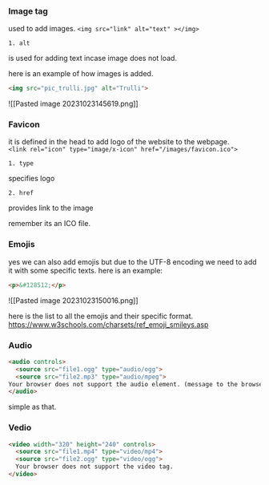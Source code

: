 ### Image tag
used to add images.
`<img src="link" alt="text" ></img>`

	1. alt
is used for adding text incase image does not load.

here is an example of how images is added.
```html
<img src="pic_trulli.jpg" alt="Trulli">
```

![[Pasted image 20231023145619.png]]

### Favicon

it is defined in the head to add logo of the website to the webpage.
`<link rel="icon" type="image/x-icon" href="/images/favicon.ico">`

	1. type
specifies logo

	2. href
provides link to the image

remember its an ICO file.

### Emojis

yes we can also add emojis but due to the UTF-8 encoding we need to add it with some specific texts.
here is an example:
```html
<p>&#128512;</p>
```

![[Pasted image 20231023150016.png]]

here is the list to all the emojis and their specific format.
https://www.w3schools.com/charsets/ref_emoji_smileys.asp

### Audio

```html
<audio controls>
  <source src="file1.ogg" type="audio/ogg">
  <source src="file2.mp3" type="audio/mpeg">
Your browser does not support the audio element. (message to the browser)
</audio>
```

simple as that.

### Vedio

```html
<video width="320" height="240" controls>  
  <source src="file1.mp4" type="video/mp4">  
  <source src="file2.ogg" type="video/ogg">  
  Your browser does not support the video tag.  
</video>
```


